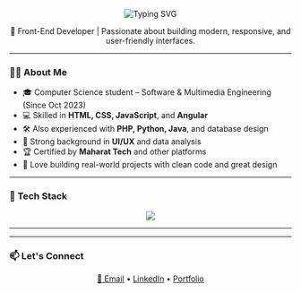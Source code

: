 <p align="center">
  <img src="https://readme-typing-svg.herokuapp.com?font=Fira+Code&size=24&duration=3000&pause=1000&color=F7931E&center=true&vCenter=true&width=500&lines=Hi+there+👋+I'm+Nourhan+Osama" alt="Typing SVG" />
</p>

<p align="center">
  🌟 Front-End Developer | Passionate about building modern, responsive, and user-friendly interfaces.
</p>

---

### 👩‍💻 About Me

- 🎓 Computer Science student – Software & Multimedia Engineering (Since Oct 2023)
- 💻 Skilled in **HTML, CSS, JavaScript**, and **Angular**
- 🛠 Also experienced with **PHP, Python, Java**, and database design
- 🎨 Strong background in **UI/UX** and data analysis
- 🏆 Certified by **Maharat Tech** and other platforms
- 🚀 Love building real-world projects with clean code and great design

---

### 🚀 Tech Stack

<p align="center">
  <img src="https://skillicons.dev/icons?i=html,css,js,angular,php,python,java,mysql,figma" />
</p>

---


---

### 📫 Let's Connect

<p align="center">
  <a href="mailto:no222450@gmail.com">📩 Email</a> •
  <a href="https://www.linkedin.com/in/nourhanosamaahmed">LinkedIn</a> •
  <a href="https://spectacular-sawine-4bbc83.netlify.app/">Portfolio</a>
</p>
